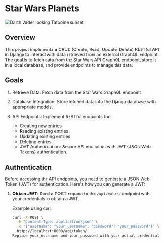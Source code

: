 # Star Wars Planets

![Darth Vader looking Tatooine sunset](https://64.media.tumblr.com/9dc2e9cc2805063596f0153f3296df4e/tumblr_pp8bteVjQb1w4t7wqo2_540.gifv)

## Overview
This project implements a CRUD (Create, Read, Update, Delete) RESTful API in Django to interact with data retrieved from an external GraphQL endpoint. The goal is to fetch data from the Star Wars API GraphQL endpoint, store it in a local database, and provide endpoints to manage this data.

## Goals

1. Retrieve Data: Fetch data from the Star Wars GraphQL endpoint.
   
2. Database Integration: Store fetched data into the Django database with appropriate models.
   
3. API Endpoints: Implement RESTful endpoints for:
   * Creating new entries
   * Reading existing entries
   * Updating existing entries
   * Deleting entries
   * JWT Authentication: Secure API endpoints with JWT (JSON Web Tokens) authentication.

## Authentication
Before accessing the API endpoints, you need to generate a JSON Web Token (JWT) for authentication. Here's how you can generate a JWT:

1. **Obtain JWT**: Send a POST request to the `/api/token/` endpoint with your credentials to obtain a JWT.
   
   Example using curl:
   ```bash
   curl -X POST \
     -H "Content-Type: application/json" \
     -d '{"username": "your_username", "password": "your_password"}' \
     http://localhost:8000/api/token/
   Replace your_username and your_password with your actual credentials.


